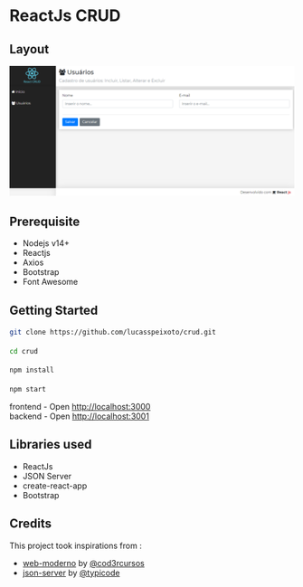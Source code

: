 # ReactJs CRUD

## Layout
![interface](frontend/src/assets/images/layout.png "CRUD")

## Prerequisite
* Nodejs v14+
* Reactjs
* Axios
* Bootstrap
* Font Awesome

## Getting Started
```sh
git clone https://github.com/lucasspeixoto/crud.git

cd crud

npm install

npm start
```

frontend - Open [http://localhost:3000](http://localhost:3000)<br>
backend - Open [http://localhost:3001](http://localhost:3001)<br>

## Libraries used
* ReactJs
* JSON Server
* create-react-app
* Bootstrap

## Credits
This project took inspirations from :
* [web-moderno](https://github.com/coryhouse/pluralsight-redux-starter) by [@cod3rcursos](https://github.com/cod3rcursos/web-moderno)
* [json-server](https://github.com/coryhouse/pluralsight-redux-starter) by [@typicode](https://github.com/typicode/json-server)



